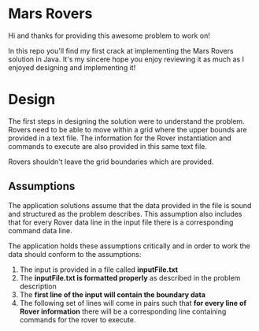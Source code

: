 # Mars Rovers

Hi and thanks for providing this awesome problem to work on!

In this repo you'll find my first crack at implementing the Mars Rovers solution in Java. It's my sincere hope you enjoy reviewing it as much as I enjoyed designing and implementing it!



# Design

The first steps in designing the solution were to understand the problem. Rovers need to be able to move within a grid where the upper bounds are provided in a text file. The information for the Rover instantiation and commands to execute are also provided in this same text file. 

Rovers shouldn't leave the grid boundaries which are provided.

## Assumptions
The application solutions assume that the data provided in the file is sound and structured as the problem describes. This assumption also includes that for every Rover data line in the input file there is a corresponding command data line.

The application holds these assumptions critically and in order to work the data should conform to the assumptions:
 1.  The input is provided in a file called **inputFile.txt**
 2. The **inputFile.txt is formatted properly** as described in the problem description
 3. The **first line of the input will contain the boundary data** 
 4. The following set of lines will come in pairs such that **for every line of Rover information** there will be a corresponding line containing commands for the rover to execute.
